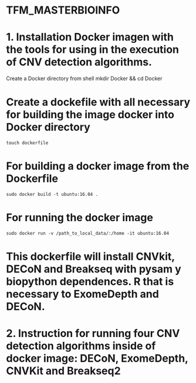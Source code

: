 # TFM_MASTERBIOINFO


# 1. Installation Docker imagen with the tools for using in the execution of CNV detection algorithms. 

  Create a Docker directory from shell
    mkdir Docker && cd Docker

 # Create a dockefile with all necessary for building the image docker into Docker directory 
    touch dockerfile 

 # For building a docker image from the Dockerfile
    sudo docker build -t ubuntu:16.04 .

 # For running the docker image
    sudo docker run -v /path_to_local_data/:/home -it ubuntu:16.04

    
 # This dockerfile will install CNVkit, DECoN and Breakseq with pysam y biopython dependences. R that is necessary to ExomeDepth and DECoN.




# 2. Instruction for running four CNV detection algorithms inside of docker image: DECoN, ExomeDepth, CNVKit and Breakseq2 
